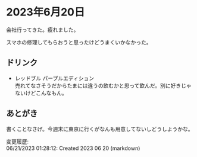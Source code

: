 # 2023年6月20日

会社行ってきた。疲れました。

スマホの修理してもらおうと思ったけどうまくいかなかった。

## ドリンク

- レッドブル パープルエディション  
売れてなさそうだからたまには違うの飲むかと思って飲んだ。別に好きじゃないけどこんなもん。

## あとがき

書くことなさげ。今週末に東京に行くがなんも用意してないしどうしようかな。

変更履歴:  
06/21/2023 01:28:12: Created 2023 06 20 (markdown)  
